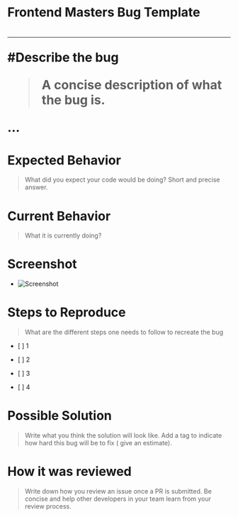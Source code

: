 <span> <h1> Frontend Masters Bug Template <h1> </span>

---

#Describe the bug

> A concise description of what the bug is.

…

# Expected Behavior

> What did you expect your code would be doing? Short and precise answer.

# Current Behavior

> What it is currently doing?

# Screenshot

- ![Screenshot]()

# Steps to Reproduce

> What are the different steps one needs to follow to recreate the bug

<ul><li>[ ] 1 </li></ul>
<ul><li>[ ] 2</li></ul>
<ul><li>[ ] 3</li></ul>
<ul><li>[ ] 4</li></ul>

# Possible Solution

> Write what you think the solution will look like. Add a tag to indicate how hard this bug will be to fix ( give an estimate).

# How it was reviewed

> Write down how you review an issue once a PR is submitted. Be concise and help other developers in your team learn from your review process.
